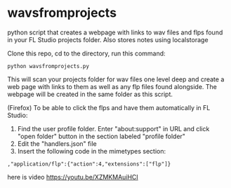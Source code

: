# wavsfromprojects
python script that creates a webpage with links to wav files and flps found in your FL Studio projects folder. Also stores notes using localstorage

Clone this repo, cd to the directory, run this command:

    python wavsfromprojects.py
	
This will scan your projects folder for wav files one level deep and create a web page with links to them as well as any flp files found alongside.  The webpage will be created in the same folder as this script.

(Firefox) To be able to click the flps and have them automatically in FL Studio:

1. Find the user profile folder. Enter "about:support" in URL and click "open folder" button in the section labeled "profile folder"
2. Edit the "handlers.json" file
3. Insert the following code in the mimetypes section:  

``,"application/flp":{"action":4,"extensions":["flp"]}``


here is video https://youtu.be/XZMKMAuiHCI
